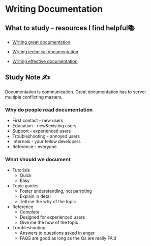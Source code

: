 # Writing Documentation

## What to study - resources I find helpful📚

- [Writing great documentation](https://www.youtube.com/watch?v=z3fRu9pkuXE)

- [Writing technical documentation](https://www.youtube.com/watch?v=d6Cs11AZqV4)
- [Writing effective documentation](https://www.youtube.com/watch?v=R6zeikbTgVc)

## Study Note ✍️

Documentation is communication. Great documentation has to server multiple conflicting masters.

### Why do people read documentation

- First contact - new users
- Education - new&existing users
- Support - experienced users
- Troubleshooting - annoyed users
- Internals - your fellow developers
- Reference - everyone

### What should we document

- Tutorials 
  - Quick 
  - Easy 
- Topic guides
  - Foster understanding, not parroting
  - Explain in detail
  - Tell me the why of the topic
- Reference
  - Complete
  - Designed for experienced users
  - Give me the how of the topic
- Troubleshooting
  - Answers to questions asked in anger
  - FAQS are good as long as the Qs are really FA'd
